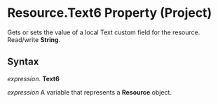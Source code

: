 
# Resource.Text6 Property (Project)

Gets or sets the value of a local Text custom field for the resource. Read/write  **String**.


## Syntax

 _expression_. **Text6**

 _expression_ A variable that represents a **Resource** object.

